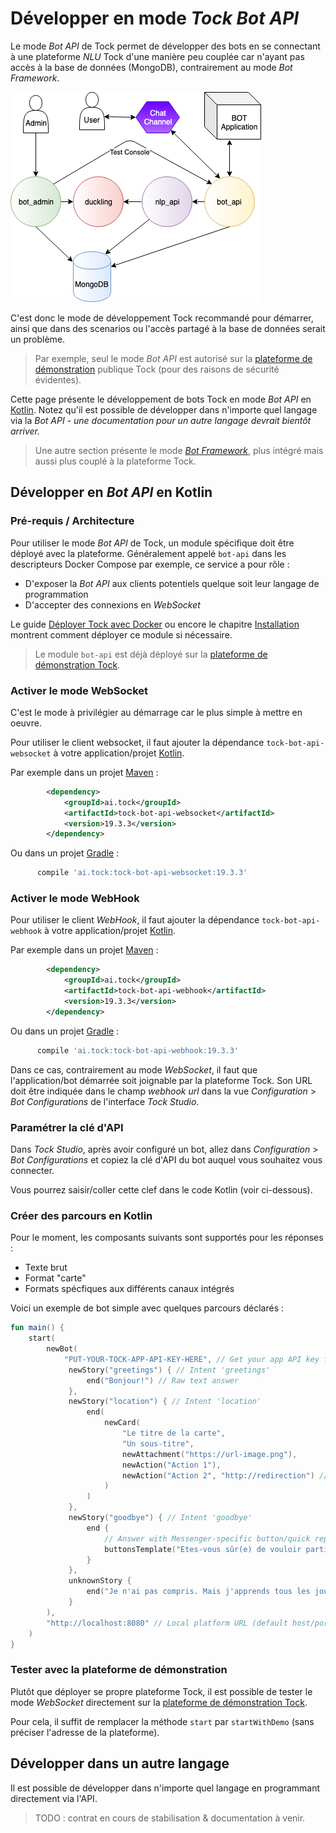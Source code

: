 # Développer en mode _Tock Bot API_

Le mode _Bot API_ de Tock permet de développer des bots en se connectant à une plateforme _NLU_ Tock d'une manière peu 
couplée car n'ayant pas accès à la base de données (MongoDB), contrairement au mode _Bot Framework_.

![BOT API](../img/bot_api.png "BOT API")

C'est donc le mode de développement Tock recommandé pour démarrer, ainsi que dans des scenarios ou l'accès partagé à la 
base de données serait un problème.

> Par exemple, seul le mode _Bot API_ est autorisé sur la [plateforme de démonstration](https://demo.tock.ai/)
>publique Tock (pour des raisons de sécurité évidentes).

Cette page présente le développement de bots Tock en mode _Bot API_ en [Kotlin](https://kotlinlang.org/). 
Notez qu'il est possible de développer dans n'importe quel langage via la _Bot API_ - _une documentation pour un autre langage devrait bientôt arriver._

> Une autre section présente le mode [_Bot Framework_](integrated-bot.md), plus intégré mais aussi plus couplé à la plateforme Tock.

## Développer en _Bot API_ en Kotlin

### Pré-requis / Architecture

Pour utiliser le mode _Bot API_ de Tock, un module spécifique doit être déployé avec la plateforme. Généralement appelé 
`bot-api` dans les descripteurs Docker Compose par exemple, ce service a pour rôle :

* D'exposer la _Bot API_ aux clients potentiels quelque soit leur langage de programmation
* D'accepter des connexions en _WebSocket_

Le guide [Déployer Tock avec Docker](../guide/platform.md) ou encore le chapitre 
[Installation](../admin/installation.md) montrent comment déployer ce module si nécessaire.

> Le module `bot-api` est déjà déployé sur la [plateforme de démonstration Tock](https://demo.tock.ai/).

### Activer le mode WebSocket

C'est le mode à privilégier au démarrage car le plus simple à mettre en oeuvre.

Pour utiliser le client websocket, il faut ajouter la dépendance `tock-bot-api-websocket` à votre application/projet [Kotlin](https://kotlinlang.org/).

Par exemple dans un projet [Maven](https://maven.apache.org/) :

```xml
        <dependency>
            <groupId>ai.tock</groupId>
            <artifactId>tock-bot-api-websocket</artifactId>
            <version>19.3.3</version>
        </dependency>
```

Ou dans un projet [Gradle](https://gradle.org/) :

```gradle
      compile 'ai.tock:tock-bot-api-websocket:19.3.3'
```

### Activer le mode WebHook

Pour utiliser le client _WebHook_, il faut ajouter la dépendance `tock-bot-api-webhook` à votre application/projet [Kotlin](https://kotlinlang.org/).

Par exemple dans un projet [Maven](https://maven.apache.org/) :

```xml
        <dependency>
            <groupId>ai.tock</groupId>
            <artifactId>tock-bot-api-webhook</artifactId>
            <version>19.3.3</version>
        </dependency>
```

Ou dans un projet [Gradle](https://gradle.org/) :

```gradle
      compile 'ai.tock:tock-bot-api-webhook:19.3.3'
```

Dans ce cas, contrairement au mode _WebSocket_, il faut que l'application/bot démarrée soit joignable par la 
 plateforme Tock. Son URL doit être indiquée dans le champ _webhook url_ dans la vue _Configuration_ > _Bot Configurations_ 
 de l'interface _Tock Studio_.
 
### Paramétrer la clé d'API
 
Dans _Tock Studio_, après avoir configuré un bot, allez dans _Configuration_ > _Bot Configurations_ et copiez 
la clé d'API du bot auquel vous souhaitez vous connecter.
 
Vous pourrez saisir/coller cette clef dans le code Kotlin (voir ci-dessous).
 
### Créer des parcours en Kotlin 
 
Pour le moment, les composants suivants sont supportés pour les réponses :
 
* Texte brut
* Format "carte"
* Formats spécfiques aux différents canaux intégrés
 
Voici un exemple de bot simple avec quelques parcours déclarés : 
 
```kotlin
fun main() {
    start(
        newBot(
            "PUT-YOUR-TOCK-APP-API-KEY-HERE", // Get your app API key from Bot Configurations in Tock Studio
             newStory("greetings") { // Intent 'greetings'
                 end("Bonjour!") // Raw text answer
             },
             newStory("location") { // Intent 'location'
                 end(
                     newCard(
                         "Le titre de la carte",
                         "Un sous-titre",
                         newAttachment("https://url-image.png"),
                         newAction("Action 1"),
                         newAction("Action 2", "http://redirection") // Anwser with a card - including text, image and actions
                     )
                 )
             },
             newStory("goodbye") { // Intent 'goodbye'
                 end {
                     // Answer with Messenger-specific button/quick reply
                     buttonsTemplate("Etes-vous sûr(e) de vouloir partir ?", nlpQuickReply("Je reste"))
                 } 
             },
             unknownStory {
                 end("Je n'ai pas compris. Mais j'apprends tous les jours :)") // Default answer
             }
        ),
        "http://localhost:8080" // Local platform URL (default host/port)
    )
}
```
 
### Tester avec la plateforme de démonstration

Plutôt que déployer se propre plateforme Tock, il est possible de tester le mode _WebSocket_ directement sur la
[plateforme de démonstration Tock](https://demo.tock.ai/). 

Pour cela, il suffit de remplacer la méthode `start` par `startWithDemo` (sans préciser l'adresse de la plateforme).

## Développer dans un autre langage

Il est possible de développer dans n'importe quel langage en programmant directement via l'API.
 
> TODO : contrat en cours de stabilisation & documentation à venir.
